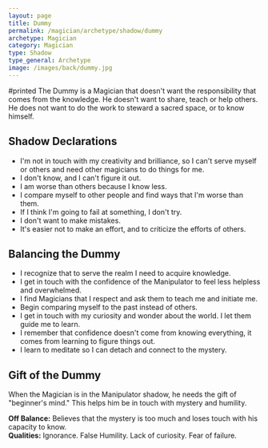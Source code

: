 ```yaml
---
layout: page
title: Dummy
permalink: /magician/archetype/shadow/dummy
archetype: Magician
category: Magician
type: Shadow
type_general: Archetype
image: /images/back/dummy.jpg
---
```

#printed The Dummy is a Magician that doesn't want the responsibility that comes from the knowledge. He doesn't want to share, teach or help others. He does not want to do the work to steward a sacred space, or to know himself.  
  
  
## Shadow Declarations  
- I'm not in touch with my creativity and brilliance, so I can't serve myself or others and need other magicians to do things for me.   
- I don't know, and I can't figure it out.   
- I am worse than others because I know less.  
- I compare myself to other people and find ways that I'm worse than them.   
- If I think I'm going to fail at something, I don't try.   
- I don't want to make mistakes.   
- It's easier not to make an effort, and to criticize the efforts of others.  
  
## Balancing the Dummy  
- I recognize that to serve the realm I need to acquire knowledge.   
- I get in touch with the confidence of the Manipulator to feel less helpless and overwhelmed.  
- I find Magicians that I respect and ask them to teach me and initiate me.   
- Begin comparing myself to the past instead of others.  
- I get in touch with my curiosity and wonder about the world. I let them guide me to learn.  
- I remember that confidence doesn't come from knowing everything, it comes from learning to figure things out.   
- I learn to meditate so I can detach and connect to the mystery.   
  
  
## Gift of the Dummy  
When the Magician is in the Manipulator shadow, he needs the gift of "beginner's mind." This helps him be in touch with mystery and humility.  
  
**Off Balance:** Believes that the mystery is too much and loses touch with his capacity to know.  
**Qualities:** Ignorance. False Humility. Lack of curiosity. Fear of failure.
